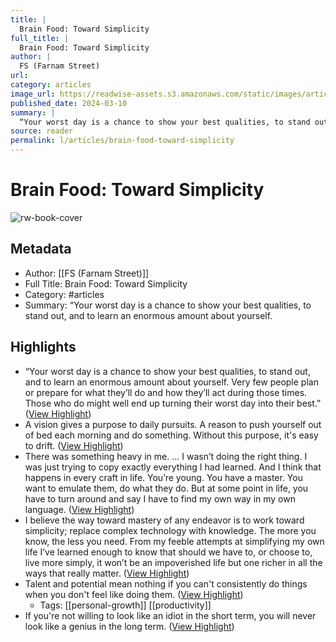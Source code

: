 ```yaml
---
title: |
  Brain Food: Toward Simplicity
full_title: |
  Brain Food: Toward Simplicity
author: |
  FS (Farnam Street)
url: 
category: articles
image_url: https://readwise-assets.s3.amazonaws.com/static/images/article4.6bc1851654a0.png
published_date: 2024-03-10
summary: |
  “Your worst day is a chance to show your best qualities, to stand out, and to learn an enormous amount about yourself.
source: reader
permalink: l/articles/brain-food-toward-simplicity
---
```

# Brain Food: Toward Simplicity

![rw-book-cover](https://readwise-assets.s3.amazonaws.com/static/images/article4.6bc1851654a0.png)

## Metadata
- Author: [[FS (Farnam Street)]]
- Full Title: Brain Food: Toward Simplicity
- Category: #articles
- Summary: “Your worst day is a chance to show your best qualities, to stand out, and to learn an enormous amount about yourself.

## Highlights
- “Your worst day is a chance to show your best qualities, to stand out, and to learn an enormous amount about yourself. Very few people plan or prepare for what they’ll do and how they’ll act during those times. Those who do might well end up turning their worst day into their best.” ([View Highlight](https://read.readwise.io/read/01hrs0bcfdtwwec0j4seafzrrg))
- A vision gives a purpose to daily pursuits. A reason to push yourself out of bed each morning and do something. Without this purpose, it's easy to drift. ([View Highlight](https://read.readwise.io/read/01hrs0de2spgx4c3h9y8rfv3dp))
- There was something heavy in me. … I wasn’t doing the right thing. I was just trying to copy exactly everything I had learned. And I think that happens in every craft in life. You’re young. You have a master. You want to emulate them, do what they do. But at some point in life, you have to turn around and say I have to find my own way in my own language. ([View Highlight](https://read.readwise.io/read/01hrs0egj4w4mrckchd1vfgtry))
- I believe the way toward mastery of any endeavor is to work toward simplicity; replace complex technology with knowledge. The more you know, the less you need. From my feeble attempts at simplifying my own life I’ve learned enough to know that should we have to, or choose to, live more simply, it won’t be an impoverished life but one richer in all the ways that really matter. ([View Highlight](https://read.readwise.io/read/01hrs0e10rgkdr73pk6zfa2pte))
- Talent and potential mean nothing if you can't consistently do things when you don't feel like doing them. ([View Highlight](https://read.readwise.io/read/01hrs0ez1kzdaewgspw9t23ba6))
    - Tags: [[personal-growth]] [[productivity]] 
- If you're not willing to look like an idiot in the short term, you will never look like a genius in the long term. ([View Highlight](https://read.readwise.io/read/01hrs0ex7qv8v5kgn9v4035v6t))


